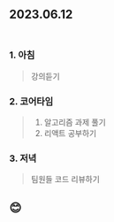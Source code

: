 ## 2023.06.12<br/><br/>

### 1. 아침
> 강의듣기

### 2. 코어타임
>1. 알고리즘 과제 풀기
>2. 리액트 공부하기
### 3. 저녁
> 팀원들 코드 리뷰하기

## 😊